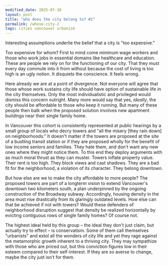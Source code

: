 ```yaml
---
modified_date: 2025-07-18
layout: post
title: "who does the city belong to? #2"
permalink: /whose-city-2
tags: cities vancouver urbanism
---
```


Interesting assumptions underlie the belief that a city is "too expensive."
<!--more-->
Too expensive for whom?
First to mind come minimum wage workers and those who work jobs in essential domains like healthcare and education.
These are people we rely on for the functioning of our city.
That they must every day commute into it from without because the cost of living is too high is an ugly notion.
It disquiets the conscience.
It feels wrong.

Here already we are at a point of divergence.
Not everyone will agree that those whose work sustains city life should have option of sustainable life in the city themselves.
Only the most individualistic and privileged would dismiss this concern outright.
Many more would say that yes, _ideally_, the city should be affordable to those who keep it running.
But many of these people then balk when the proposed solution involves new apartment buildings near their single family home.

In Vancouver this cohort is consistently represented at public hearings by a small group of locals who decry towers and "all the misery [they rain down] on neighborhoods."
It doesn't matter if the towers are proposed at the site of a bustling transit station or if they are proposed wholly for the benefit of low income seniors and families.
They hate them, and don't want any new ones where they might notice them.
To this end they deploy arguments with as much moral thrust as they can muster.
Towers inflate property value.
Their rent is too high.
They block views and cast shadows.
They are a bad fit for the neighborhood, a violation of its character.
They belong downtown.

But how else are we to make the city affordable to more people?
The proposed towers are part of a longterm vision to extend Vancouver's downtown two kilometers south, a plan underpinned by the ongoing construction of the Broadway subway.
Accordingly, housing density in the area must rise drastically from its glaringly outdated levels.
How else can that be achieved if not with towers?
Would these defenders of neighborhood disruption suggest that density be realized horizontally by evicting contiguous rows of single family homes?
Of course not.

The highest ideal held by this group – the ideal they don't just claim, but actually try to effect – is conservatism.
Some of them call themselves "urbanists" and extol all the wonders of city life and yet they rage against the metamorphic growth inherent to a thriving city.
They may sympathize with those who are priced out, but this conviction figures low in their esteem compared to their self-interest.
If they are so averse to change, maybe the city just isn't for them.